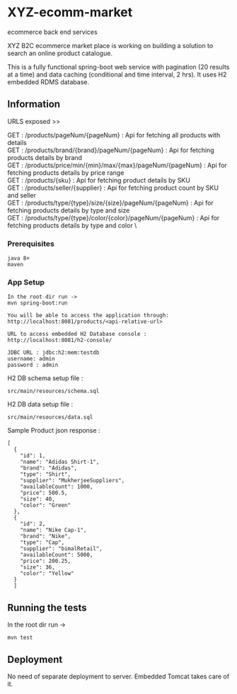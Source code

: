 # XYZ-ecomm-market
ecommerce back end services

XYZ B2C ecommerce market place is working on building a solution to search an online product catalogue. 

This is a fully functional spring-boot web service with pagination (20 results at a time) and data caching (conditional and time interval, 2 hrs).
It uses H2 embedded RDMS database. 

## Information

URLS exposed  >>

GET : /products/pageNum/{pageNum} :  Api for fetching all products with details \
GET : /products/brand/{brand}/pageNum/{pageNum} :  Api for fetching products details by brand \
GET : /products/price/min/{min}/max/{max}/pageNum/{pageNum} : Api for fetching products details by price range  \
GET : /products/{sku}  : Api for fetching product details by SKU  \
GET : /products/seller/{supplier} :  Api for fetching product count by SKU and seller  \
GET : /products/type/{type}/size/{size}/pageNum/{pageNum}  : Api for fetching products details by type and size \
GET : /products/type/{type}/color/{color}/pageNum/{pageNum} : Api for fetching products details by type and color \

### Prerequisites
```
java 8+ 
maven
```

### App Setup
```
In the root dir run -> 
mvn spring-boot:run

You will be able to access the application through:
http://localhost:8081/products/<api-relative-url>
  
URL to access embedded H2 Database console :
http://localhost:8081/h2-console/

JDBC URL : jdbc:h2:mem:testdb
username: admin
password : admin
```
H2 DB schema setup file : 
```
src/main/resources/schema.sql
```
H2 DB data setup file : 
```
src/main/resources/data.sql
```

Sample Product json response : 
```
[
  {
    "id": 1,
    "name": "Adidas Shirt-1",
    "brand": "Adidas",
    "type": "Shirt",
    "supplier": "MukherjeeSuppliers",
    "availableCount": 1000,
    "price": 500.5,
    "size": 40,
    "color": "Green"
  },
  {
    "id": 2,
    "name": "Nike Cap-1",
    "brand": "Nike",
    "type": "Cap",
    "supplier": "bimalRetail",
    "availableCount": 5000,
    "price": 200.25,
    "size": 36,
    "color": "Yellow"
  }
  ]
  ```
## Running the tests
In the root dir run -> 
```
mvn test
```

## Deployment
No need of separate deployment to server. Embedded Tomcat takes care of it.


